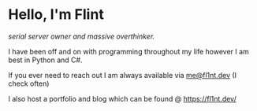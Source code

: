 # Hello, I'm Flint
*serial server owner and massive overthinker.*

I have been off and on with programming throughout my life however I am best in Python and C#.

If you ever need to reach out I am always available via me@fl1nt.dev (I check often)

I also host a portfolio and blog which can be found @ https://fl1nt.dev/

